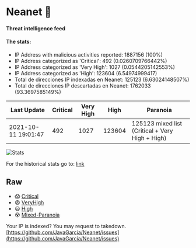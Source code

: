 # Neanet :hocho:
#### Threat intelligence feed
#### The stats:

- IP Address with malicious activities reported: 1887156 (100%)
- IP Address categorized as 'Critical':  492 (0.0260709766442%)
- IP Address categorized as 'Very High':  1027 (0.0544205142553%)
- IP Address categorized as 'High':  123604 (6.54974999417)
- Total de direcciones IP indexadas en Neanet:  125123 (6.63024148507%)
- Total de direcciones IP descartadas en Neanet:  1762033 (93.3697585149%)

| Last Update | Critical | Very High | High | Paranoia |
| --- | --- | --- | --- | --- |
| 2021-10-11 19:01:47 | 492 | 1027 | 123604 | 125123 mixed list (Critical + Very High + High)|

![Stats](https://docs.google.com/spreadsheets/d/e/2PACX-1vSnaNMIXVabIpDJjufMlzH7poXnshF3mgd8Is1g9ytUEzVsP5my4Trn8f-xkoLLQ38xpL3HtmUexLo6/pubchart?oid=501124687&format=image)

For the historical stats go to: [link](/stats.csv)
## Raw
- :scream: [Critical](https://raw.githubusercontent.com/JavaGarcia/Neanet/master/blacklists/neanet_critical.txt)
- :fearful: [VeryHigh](https://raw.githubusercontent.com/JavaGarcia/Neanet/master/blacklists/neanet_veryHigh.txtt)
- :frowning: [High](https://raw.githubusercontent.com/JavaGarcia/Neanet/master/blacklists/neanet_high.txt)
- :dizzy_face: [Mixed-Paranoia](https://raw.githubusercontent.com/JavaGarcia/Neanet/master/blacklists/neanet_all.txt)


Your IP is indexed? You may request to takedown. [https://github.com/JavaGarcia/Neanet/issues](https://github.com/JavaGarcia/Neanet/issues)














































































































































































































































































































































































































































































































































































































































































































































































































































































































































































































































































































































































































































































































































































































































































































































































































































































































































































































































































































































































































































































































































































































































































































































































































































































































































































































































































































































































































































































































































































































































































































































































































































































































































































































































































































































































































































































































































































































































































































































































































































































































































































































































































































































































































































































































































































































































































































































































































































































































































































































































































































































































































































































































































































































































































































































































































































































































































































































































































































































































































































































































































































































































































































































































































































































































































































































































































































































































































































































































































































































































































































































































































































































































































































































































































































































































































































































































































































































































































































































































































































































































































































































































































































































































































































































































































































































































































































































































































































































































































































































































































































































































































































































































































































































































































































































































































